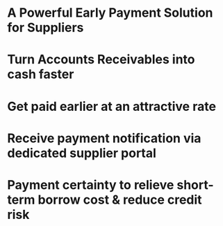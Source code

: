 # A Powerful Early Payment Solution for Suppliers

# Turn Accounts Receivables into cash faster

# Get paid earlier at an attractive rate

# Receive payment notification via dedicated supplier portal

# Payment certainty to relieve short-term borrow cost & reduce credit risk
